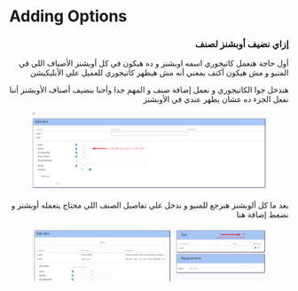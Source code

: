 # Adding Options

<h3 align="right">إزاي نضيف أوبشنز لصنف</h3>

<p align="right">أول حاجة هنعمل كاتيجوري اسمه اوبشنز و ده هيكون في كل أوبشنز الأصناف اللي في المنيو و مش هيكون أكتف بمعني أنه مش هيظهر كاتيجوري للعميل علي الأبليكيشن</p>

<p align="right">هندخل جوا الكاتيجوري و نعمل إضافة صنف و المهم جدا وأحنا بنضيف أصناف الأوبشنز أننا نفعل الجزء ده عشان يظهر عندي في الأوبشنز</p>

<figure><img src="../.gitbook/assets/image (41).png" alt=""><figcaption></figcaption></figure>

<p align="right">بعد ما كل ألوبشنز هنرجع للمنيو و ندخل علي تفاصيل الصنف اللي محتاج يتعمله أوبشنز و نضغط إضافة هنا </p>

<figure><img src="../.gitbook/assets/image (42).png" alt=""><figcaption></figcaption></figure>
